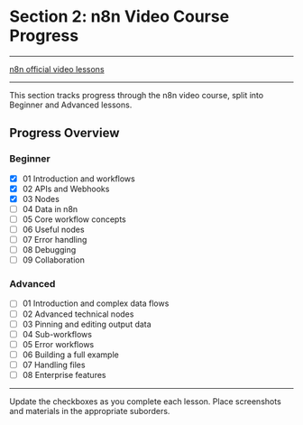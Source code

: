 # Section 2: n8n Video Course Progress

---

[n8n official video lessons](https://docs.n8n.io/video-courses/#beginner)

---

This section tracks progress through the n8n video course, split into Beginner and Advanced lessons.

## Progress Overview

### Beginner

- [x] 01 Introduction and workflows
- [x] 02 APIs and Webhooks
- [x] 03 Nodes
- [ ] 04 Data in n8n
- [ ] 05 Core workflow concepts
- [ ] 06 Useful nodes
- [ ] 07 Error handling
- [ ] 08 Debugging
- [ ] 09 Collaboration

### Advanced

- [ ] 01 Introduction and complex data flows
- [ ] 02 Advanced technical nodes
- [ ] 03 Pinning and editing output data
- [ ] 04 Sub-workflows
- [ ] 05 Error workflows
- [ ] 06 Building a full example
- [ ] 07 Handling files
- [ ] 08 Enterprise features

---

Update the checkboxes as you complete each lesson. Place screenshots and materials in the appropriate suborders.
